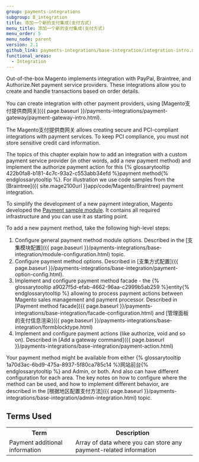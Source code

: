 ```yaml
---
group: payments-integrations
subgroup: B_integration
title: 添加一个新的支付集成(支付方式)
menu_title: 添加一个新的支付集成(支付方式)
menu_order: 5
menu_node: parent
version: 2.1
github_link: payments-integrations/base-integration/integration-intro.md
functional_areas:
  - Integration
---
```


Out-of-the-box Magento implements integration with PayPal, Braintree, and Authorize.Net payment service providers. These integrations allow you to create and handle transactions based on order details.

You can create integration with other payment providers, using [Magento支付提供商网关]({{ page.baseurl }}/payments-integrations/payment-gateway/payment-gateway-intro.html). 

<div class="bs-callout bs-callout-info" id="info">
<p>The Magento支付提供商网关 allows creating secure and PCI-compliant integrations with payment services. To keep PCI compliance, you must not store sensitive credit card information.</p>
</div>

The topics of this chapter explain how to add an integration with a custom payment service provider (in other words, add a new payment method) and implement the authorize payment action for this {% glossarytooltip 422b0fa8-b181-4c7c-93a2-c553abb34efd %}payment method{% endglossarytooltip %}. For illustration we use code 
samples from the [Braintree]({{ site.mage2100url }}app/code/Magento/Braintree) payment integration.

To simplify the development of a new payment integration, Magento developed the [Payment sample module](https://github.com/magento/magento2-samples/tree/master/sample-module-payment-gateway).
It contains all required infrastructure and you can use it as starting point.

To add a new payment method, take the following high-level steps:

1. Configure general payment method module options. Described in the [支集模块配置]({{ page.baseurl }}/payments-integrations/base-integration/module-configuration.html) topic.
2. Configure payment method options. Described in [支集方式配置]({{ page.baseurl }}/payments-integrations/base-integration/payment-option-config.html).
3. Implement and configure payment method facade - the {% glossarytooltip a9027f5d-efab-4662-96aa-c2999b5ab259 %}entity{% endglossarytooltip %} allowing to process payment actions between Magento sales management and payment processor. Described in [Payment  method facade]({{ page.baseurl }}/payments-integrations/base-integration/facade-configuration.html) and [管理面板的支付信息渲染]({{ page.baseurl }}/payments-integrations/base-integration/formblocktype.html)
4. Implement and configure payment actions (like authorize, void and so on). Described in [Add a gateway command]({{ page.baseurl }}/payments-integrations/base-integration/payment-action.html) 

Your payment method might be available from either {% glossarytooltip 1a70d3ac-6bd9-475a-8937-5f80ca785c14 %}网站前台{% endglossarytooltip %} and Admin, or both. And also can have different configuration for each area. The key notes on how to configure where the method can be used, and how to implement different behavior, are described in the [根据地区配置支付方法]({{ page.baseurl }}/payments-integrations/base-integration/admin-integration.html) topic.

## Terms Used

<table>
<tr>
<th>
Term
</th>
<th>
Description
</th>
</tr>
<tr>
<td>
Payment additional information
</td>
<td>
Array of data where you can store any payment-related information 
</td>
</tr>
</table>